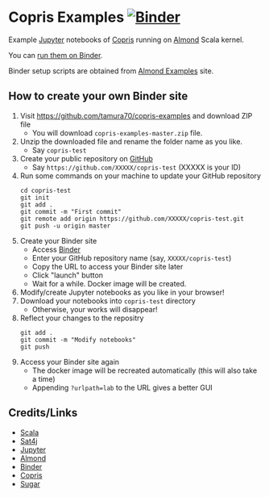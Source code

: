 # Copris Examples [![Binder](https://mybinder.org/badge_logo.svg)](https://mybinder.org/v2/gh/tamura70/copris-examples/master?urlpath=lab/tree/index.ipynb)

Example [Jupyter](http://jupyter.org/) notebooks of [Copris](http://bach.istc.kobe-u.ac.jp/copris/) running on [Almond](https://almond.sh) Scala kernel.

You can [run them on Binder](https://mybinder.org/v2/gh/tamura70/copris-examples/master?urlpath=lab/tree/index.ipynb).

Binder setup scripts are obtained from [Almond Examples](https://github.com/almond-sh/examples) site.

## How to create your own Binder site

1. Visit https://github.com/tamura70/copris-examples and download ZIP file
   - You will download `copris-examples-master.zip` file.
2. Unzip the downloaded file and rename the folder name as you like.
   - Say `copris-test`
3. Create your public repository on [GitHub](https://github.com)
   - Say `https://github.com/XXXXX/copris-test` (XXXXX is your ID)
4. Run some commands on your machine to update your GitHub repository
   ```
   cd copris-test
   git init
   git add .
   git commit -m "First commit"
   git remote add origin https://github.com/XXXXX/copris-test.git
   git push -u origin master
   ```
5. Create your Binder site
   - Access [Binder](https://mybinder.org)
   - Enter your GitHub repository name (say, `XXXXX/copris-test`)
   - Copy the URL to access your Binder site later
   - Click "launch" button
   - Wait for a while.  Docker image will be created.
6. Modify/create Jupyter notebooks as you like in your browser!
7. Download your notebooks into `copris-test` directory
   - Otherwise, your works will disappear!
8. Reflect your changes to the repositry
   ```
   git add .
   git commit -m "Modify notebooks"
   git push
   ```
9. Access your Binder site again
   - The docker image will be recreated automatically (this will also take a time)
   - Appending `?urlpath=lab` to the URL gives a better GUI

## Credits/Links

- [Scala](https://www.scala-lang.org)
- [Sat4j](https://sat4j.org)
- [Jupyter](http://jupyter.org/)
- [Almond](https://almond.sh)
- [Binder](https://mybinder.org)
- [Copris](http://bach.istc.kobe-u.ac.jp/copris/)
- [Sugar](http://bach.istc.kobe-u.ac.jp/sugar/)
